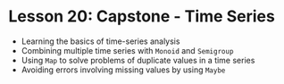# Lesson 20: Capstone - Time Series

- Learning the basics of time-series analysis
- Combining multiple time series with `Monoid` and `Semigroup`
- Using `Map` to solve problems of duplicate values in a time series
- Avoiding errors involving missing values by using `Maybe`